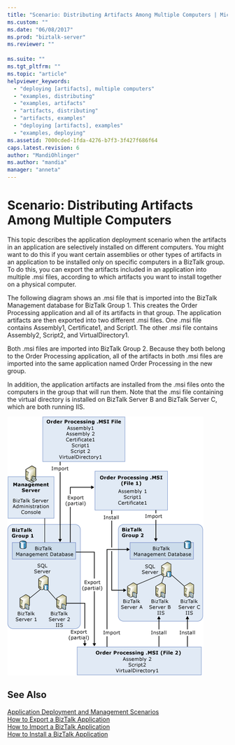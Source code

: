```yaml
---
title: "Scenario: Distributing Artifacts Among Multiple Computers | Microsoft Docs"
ms.custom: ""
ms.date: "06/08/2017"
ms.prod: "biztalk-server"
ms.reviewer: ""

ms.suite: ""
ms.tgt_pltfrm: ""
ms.topic: "article"
helpviewer_keywords: 
  - "deploying [artifacts], multiple computers"
  - "examples, distributing"
  - "examples, artifacts"
  - "artifacts, distributing"
  - "artifacts, examples"
  - "deploying [artifacts], examples"
  - "examples, deploying"
ms.assetid: 7000cded-1fda-4276-b7f3-3f427f686f64
caps.latest.revision: 6
author: "MandiOhlinger"
ms.author: "mandia"
manager: "anneta"
---
```

# Scenario: Distributing Artifacts Among Multiple Computers
This topic describes the application deployment scenario when the artifacts in an application are selectively installed on different computers. You might want to do this if you want certain assemblies or other types of artifacts in an application to be installed only on specific computers in a BizTalk group. To do this, you can export the artifacts included in an application into multiple .msi files, according to which artifacts you want to install together on a physical computer.  
  
 The following diagram shows an .msi file that is imported into the BizTalk Management database for BizTalk Group 1. This creates the Order Processing application and all of its artifacts in that group. The application artifacts are then exported into two different .msi files. One .msi file contains Assembly1, Certificate1, and Script1. The other .msi file contains Assembly2, Script2, and VirtualDirectory1.  
  
 Both .msi files are imported into BizTalk Group 2. Because they both belong to the Order Processing application, all of the artifacts in both .msi files are imported into the same application named Order Processing in the new group.  
  
 In addition, the application artifacts are installed from the .msi files onto the computers in the group that will run them. Note that the .msi file containing the virtual directory is installed on BizTalk Server B and BizTalk Server C, which are both running IIS.  
  
 ![Artifacts installed on different computers](../core/media/distributionofartifacts.gif "DistributionOfArtifacts")  
  
## See Also  
 [Application Deployment and Management Scenarios](../core/application-deployment-and-management-scenarios.md)   
 [How to Export a BizTalk Application](../core/how-to-export-a-biztalk-application.md)   
 [How to Import a BizTalk Application](../core/how-to-import-a-biztalk-application.md)   
 [How to Install a BizTalk Application](../core/how-to-install-a-biztalk-application.md)